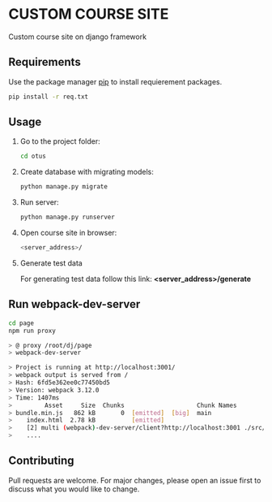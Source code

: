 # CUSTOM COURSE SITE

Custom course site on django framework

## Requirements

Use the package manager [pip](https://pip.pypa.io/en/stable/) to install requierement packages.

```bash
pip install -r req.txt
```

## Usage
1. Go to the project folder: 
    ```bash
    cd otus
    ```
2. Create database with migrating models: 
    ```python
   python manage.py migrate
    ```
    
3. Run server: 
    ```bash
    python manage.py runserver
    ```

4. Open course site in browser: 
    ```bash
    <server_address>/
    ```
5. Generate test data

    For generating test data follow this link: 
    **<server_address>/generate**


## Run webpack-dev-server

```bash
cd page
npm run proxy

> @ proxy /root/dj/page
> webpack-dev-server

> Project is running at http://localhost:3001/
> webpack output is served from /
> Hash: 6fd5e362ee0c77450bd5
> Version: webpack 3.12.0
> Time: 1407ms
>         Asset     Size  Chunks                    Chunk Names
> bundle.min.js   862 kB       0  [emitted]  [big]  main
>    index.html  2.78 kB          [emitted]         
>    [2] multi (webpack)-dev-server/client?http://localhost:3001 ./src/index.js 40 bytes {0} [built]
>    ....
```

## Contributing
Pull requests are welcome. For major changes, please open an issue first to discuss what you would like to change.
